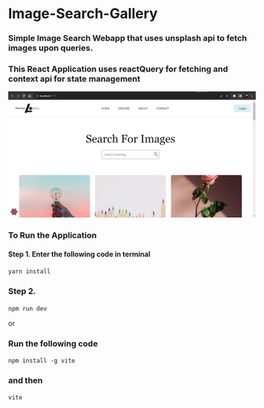 # Image-Search-Gallery
### Simple Image Search Webapp that uses unsplash api to fetch images upon queries.
### This React Application uses reactQuery for fetching and context api for state management
![Image Gallery](./reactImageGallery/public/ImageGallery.png)
### To Run the Application
#### Step 1. Enter the following code in terminal
    yarn install
### Step 2.
    npm run dev
or
### Run the following code 
    npm install -g vite
### and then 
    vite

